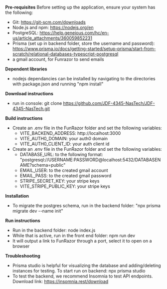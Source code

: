 **Pre-requisites**
Before setting up the application, ensure your system has the following:
 - Git: https://git-scm.com/downloads
 - Node.js and npm: https://nodejs.org/en
 - PostgreSQL: https://help.geneious.com/hc/en-us/article_attachments/360059852231
 - Prisma (set up in backend folder, store the username and password): https://www.prisma.io/docs/getting-started/setup-prisma/start-from-scratch/relational-databases-typescript-postgresql
 - a gmail account, for Funrazor to send emails


**Dependent libraries**
 - nodejs dependancies can be installed by navigating to the directories with package.json and running "npm install"

**Download instructions**
 - run in console: git clone https://github.com/JDF-4345-NasTech/JDF-4345-NasTech.git

**Build instructions**
 - Create an .env file in the FunRazor folder and set the following variables:
     - VITE_BACKEND_ADDRESS: http://localhost:3000
     - VITE_AUTH0_DOMAIN: your auth0 domain
     - VITE_AUTH0_CLIENT_ID: your auth client id
 - Create an .env file in the FunRazor folder and set the following variables:
     - DATABASE_URL: to the following format: "postgresql://USERNAME:PASSWORD@localhost:5432/DATABASENAME?schema=public"
     - EMAIL_USER: to the created gmail account
     - EMAIL_PASS: to the created gmail password
     - STRIPE_SECRET_KEY: your stripe keys
     - VITE_STRIPE_PUBLIC_KEY: your stripe keys

**Installation**
 - To migrate the postgres schema, run in the backend folder: "npx prisma migrate dev --name init"

**Run instructions**
 - Run in the backend folder: node index.js
 - While that is active, run in the front end folder: npm run dev
 - It will output a link to FunRazor through a port, select it to open on a browser

**Troubleshooting**
- Prisma studio is helpful for visualizing the database and adding/deleting instances for testing. To start run on backend: npx prisma studio
- To test the backend, we recommend Insomnia to test API endpoints. Download link: https://insomnia.rest/download
